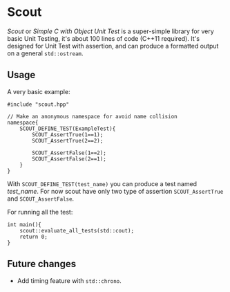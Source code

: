 # Scout 

*Scout* or *Simple C with Object Unit Test* is a super-simple library for very basic Unit Testing, it's about 100 lines of code (C++11 required).
It's designed for Unit Test with assertion, and can produce a formatted output on a general `std::ostream`.

## Usage

A very basic example:

	#include "scout.hpp"

	// Make an anonymous namespace for avoid name collision
	namespace{
		SCOUT_DEFINE_TEST(ExampleTest){
			SCOUT_AssertTrue(1==1);
			SCOUT_AssertTrue(2==2);

			SCOUT_AssertFalse(1==2);
			SCOUT_AssertFalse(2==1);
		}
	}

With `SCOUT_DEFINE_TEST(test_name)` you can produce a test named *test_name*.
For now scout have only two type of assertion `SCOUT_AssertTrue` and `SCOUT_AssertFalse`.

For running all the test:

	int main(){
		scout::evaluate_all_tests(std::cout);
		return 0;
	}

## Future changes

*	Add timing feature with `std::chrono`.
